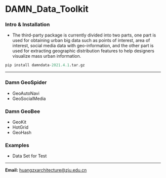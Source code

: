 # DAMN_Data_Toolkit
### Intro & Installation
* The third-party package is currently divided into two parts, one part is used for obtaining urban big data such as points of interest, area of interest, social media data with geo-information, and the other part is used for extracting geographic distribution features to help designers visualize mass urban information.
```python
pip install damndata-2021.4.1.tar.gz
```
---
### Damn GeoSpider
* GeoAutoNavi
* GeoSocialMedia
### Damn GeoBee
* GeoKit
* HotGrid
* GeoHash
### Examples
* Data Set for Test
---
**Email:** huangzxarchitecture@zju.edu.cn

